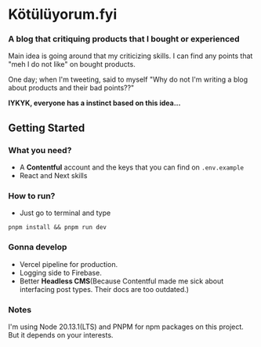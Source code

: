 # Kötülüyorum.fyi
### A blog that critiquing products that I bought or experienced

Main idea is going around that my criticizing skills. I can find any points that "meh I do not like" on bought products.

One day; when I'm tweeting, said to myself "Why do not I'm writing a blog about products and their bad points??"

**IYKYK, everyone has a instinct based on this idea...**

## Getting Started
### What you need?
 
- A **Contentful** account and the keys that you can find on ```.env.example```
- React and Next skills

### How to run?

- Just go to terminal and type
```shell
pnpm install && pnpm run dev
```

### Gonna develop
- Vercel pipeline for production.
- Logging side to Firebase.
- Better **Headless CMS**(Because Contentful made me sick about interfacing post types. Their docs are too outdated.)

### Notes
I'm using Node 20.13.1(LTS) and PNPM for npm packages on this project. But it depends on your interests. 